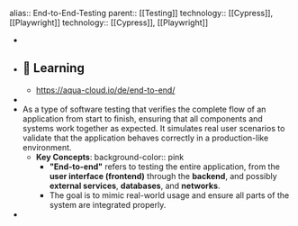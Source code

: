 alias:: End-to-End-Testing
parent:: [[Testing]]
technology::   [[Cypress]], [[Playwright]]
technology::   [[Cypress]], [[Playwright]]

-
- ## 📔 Learning
	- https://aqua-cloud.io/de/end-to-end/
-
- As a type of software testing that verifies the complete flow of an application from start to finish, ensuring that all components and systems work together as expected. It simulates real user scenarios to validate that the application behaves correctly in a production-like environment.
	- **Key Concepts**:
	  background-color:: pink
		- **"End-to-end"** refers to testing the entire application, from the **user interface (frontend)** through the **backend**, and possibly **external services**, **databases**, and **networks**.
		- The goal is to mimic real-world usage and ensure all parts of the system are integrated properly.
-